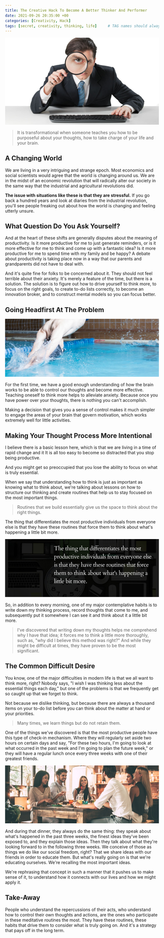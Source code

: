 ```yaml
---
title: The Creative Hack To Become A Better Thinker And Performer
date: 2021-09-26 20:35:00 +00
categories: [Creativity, Hack]
tags: [secret, creativity, thinking, life]     # TAG names should always be lowercase
---
```


![creative hack](/assets/img/creative-hack.jpg)

> It is transformational when someone teaches you how to be purposeful about your thoughts, how to take charge of your life and your brain.

## A Changing World

We are living in a very intriguing and strange epoch. Most economics and social scientists would agree that the world is changing around us. We are in the midst of an economic revolution that will radically alter our society in the same way that the industrial and agricultural revolutions did.

__The issue with situations like these is that they are stressful.__ If you go back a hundred years and look at diaries from the industrial revolution, you'll see people freaking out about how the world is changing and feeling utterly unsure.

## What Question Do You Ask Yourself?

And at the heart of these shifts are generally disputes about the meaning of productivity. Is it more productive for me to just generate reminders, or is it more effective for me to think and come up with a fantastic idea? Is it more productive for me to spend time with my family and be happy? A debate about productivity is taking place now in a way that our parents and grandparents did not have to deal with.

And it's quite fine for folks to be concerned about it. They should not feel terrible about their anxiety. It's merely a feature of the time, but there is a solution. The solution is to figure out how to drive yourself to think more, to focus on the right goals, to create to-do lists correctly, to become an innovation broker, and to construct mental models so you can focus better.

## Going Headfirst At The Problem

![head first](/assets/img/head-first.jpg)

For the first time, we have a good enough understanding of how the brain works to be able to control our thoughts and become more effective. Teaching oneself to think more helps to alleviate anxiety. Because once you have power over your thoughts, there is nothing you can't accomplish.

Making a decision that gives you a sense of control makes it much simpler to engage the areas of your brain that govern motivation, which works extremely well for little activities.

## Making Your Thought Process More Intentional

I believe there is a basic lesson here, which is that we are living in a time of rapid change and it It is all too easy to become so distracted that you stop being productive.

And you might get so preoccupied that you lose the ability to focus on what is truly essential.

When we say that understanding how to think is just as important as knowing what to think about, we're talking about lessons on how to structure our thinking and create routines that help us to stay focused on the most important things.

> Routines that we build essentially give us the space to think about the right things.

The thing that differentiates the most productive individuals from everyone else is that they have these routines that force them to think about what's happening a little bit more.

![productive](/assets/img/productive.jpg)

So, in addition to every morning, one of my major contemplative habits is to write down my thinking process, record thoughts that come to me, and subsequently put it somewhere I can see it and think about it a little bit more.

> I've discovered that writing down my thoughts helps me comprehend why I have that idea; it forces me to think a little more thoroughly, such as, "why did I believe this method was right?" And while they might be difficult at times, they have proven to be the most significant.

## The Common Difficult Desire

You know, one of the major difficulties in modern life is that we all want to think more, right? Nobody says, "I wish I was thinking less about the essential things each day," but one of the problems is that we frequently get so caught up that we forget to think.

Not because we dislike thinking, but because there are always a thousand items on your to-do list before you can think about the matter at hand or your priorities.

> Many times, we learn things but do not retain them.

One of the things we've discovered is that the most productive people have this type of check-in mechanism. Where they will regularly set aside two hours on certain days and say, "For these two hours, I'm going to look at what occurred in the past week and I'm going to plan the future week," or they will have a regular lunch once every three weeks with one of their greatest friends.

![dinner](/assets/img/dinner.jpg)

And during that dinner, they always do the same thing: they speak about what's happened in the past three weeks, the finest ideas they've been exposed to, and they explain those ideas. Then they talk about what they're looking forward to in the following three weeks. We conceive of those as things we do like our social freedom, right? That we share ideas with our friends in order to educate them. But what's really going on is that we're educating ourselves. We're recalling the most important ideas.

We're rephrasing that concept in such a manner that it pushes us to make sense of it, to understand how it connects with our lives and how we might apply it.

## Take-Away

People who understand the repercussions of their acts, who understand how to control their own thoughts and actions, are the ones who participate in these meditative routines the most. They have these routines, these habits that drive them to consider what is truly going on. And it's a strategy that pays off in the long term.
